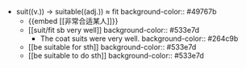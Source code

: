 - suit((v.)) -> suitable((adj.)) ≈ fit
  background-color:: #49767b
	- {{embed [[非常合适某人]]}}
	- [[suit/fit sb very well]]
	  background-color:: #533e7d
		- The coat suits were very well.
		  background-color:: #264c9b
	- [[be suitable for sth]]
	  background-color:: #533e7d
	- [[be suitable to do sth]]
	  background-color:: #533e7d